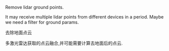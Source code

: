 Remove lidar ground points.

It may receive multiple lidar points from different devices in a period. Maybe we need a filter for ground params.

去除地面点云

多激光雷达获取的点云融合,并可能需要计算去地面后的点云.
